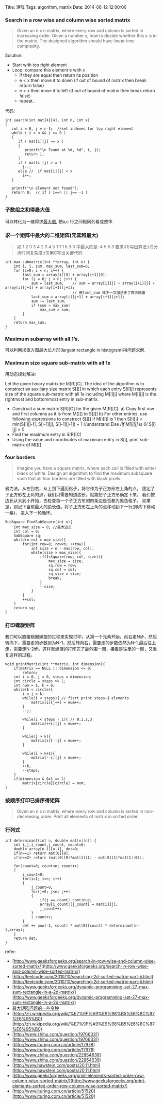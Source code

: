Title: 矩阵
Tags: algorithm, matrix
Date: 2014-06-12 12:00:00

### Search in a row wise and column wise sorted matrix
> Given an n x n matrix, where every row and column is sorted in increasing order. Given a number x, how to decide whether this x is in the matrix. The designed algorithm should have linear time complexity.

Solution:

- Start with top right element
- Loop: compare this element e with x
    - if they are equal then return its position
    - e < x then move it to down (if out of bound of matrix then break return false)
    - e > x then move it to left (if out of bound of matrix then break return false)
    - repeat..

代码:

    int search(int mat[4][4], int n, int x)
    {
       int i = 0, j = n-1;  //set indexes for top right element
       while ( i < n && j >= 0 )
       {
          if ( mat[i][j] == x )
          {
             printf("\n Found at %d, %d", i, j);
             return 1;
          }
          if ( mat[i][j] > x )
            j--;
          else //  if mat[i][j] < x
            i++;
       }
     
       printf("\n Element not found");
       return 0;  // if ( i==n || j== -1 )
    }

### 子数组之和得最大值
可以转化为一维得求[最大值](/posts/adt/array-part-5.html), 把a,c 行之间相同列看成整体.

### 求一个矩阵中最大的二维矩阵(元素和最大)
> 如
1 2 0 3 4
2 3 4 5 1
1 1 5 3 0
中最大的是:
4 5
5 3
要求:(1)写出算法;(2)分析时间复杂度;(3)用C写出关键代码


    int max_submatrix(int **array, int n) {
        int i, j, sum, max_sum, last_sum=0;
        for (i=0; i < n; i++) {
            last_sum = array[i][0] + array[i+1][0];
            for (j = 0; j < n; j++) {
                sum = last_sum;    // sum = array[i][j] + array[i+1][j] + array[i][j+1] + array[i+1][j+1]; 
                                   // 用last_sum 减少一次加法多了两次赋值
                last_sum = array[i][j+1] + array[i+1][j+1];
                sum += last_sum;
                if (sum > max_sum)
                    max_sum = sum;
            } 
        }
        return max_sum;
    }

### Maximum subarray with all 1’s.
可以利用求直方图最大长方形(largest rectangle in histogram)得问题求解.

### Maximum size square sub-matrix with all 1s
用动态规划解决:

Let the given binary matrix be M[R][C]. The idea of the algorithm is to construct an auxiliary size matrix S[][] in which each entry S[i][j] represents size of the square sub-matrix with all 1s including M[i][j] where M[i][j] is the rightmost and bottommost entry in sub-matrix.

- Construct a sum matrix S[R][C] for the given M[R][C].
     a) Copy first row and first columns as it is from M[][] to S[][]
     b) For other entries, use following expressions to construct S[][]
         If M[i][j] is 1 then
            S[i][j] = min(S[i][j-1], S[i-1][j], S[i-1][j-1]) + 1 //understand
         Else /*If M[i][j] is 0*/
            S[i][j] = 0
- Find the maximum entry in S[R][C]
- Using the value and coordinates of maximum entry in S[i], print 
   sub-matrix of M[][]

### four borders
>Imagine you have a square matrix, where each cell is filled with either black or white. Design an algorithm to find the maximum subsquare such that all four borders are filled with black pixels. 

暴力法，从左到右，从上到下遍历格子，将它作为子正方形左上角的点。 固定了子正方形左上角的点，我们只需要知道边长，就能把子正方形确定下来。 我们按边长从大到小开始，去检查每一个子正方形的四条边是否都为黑色格子。 如果是，则记下当前最大的边长值。将子正方形左上角的点移动到下一行(即向下移动一格)， 进入下一轮循环。

    SubSquare FindSubSquare(int n){
        int max_size = 0; //最大边长
        int col = 0;
        SubSquare sq;
        while(n-col > max_size){
            for(int row=0; row<n; ++row){
                int size = n - max(row, col);
                while(size > max_size){
                    if(IsSquare(row, col, size)){
                        max_size = size;
                        sq.row = row;
                        sq.col = col;
                        sq.size = size;
                        break;
                    }
                    --size;
                }
            }
            ++col;
        }
        return sq;
    }


### 打印螺旋矩阵

我们可以直接根据螺旋的过程来实现打印，从第一个元素开始，向右走N步，然后转向下，需要走的步数则为N-1，然后转向右，需要走的步数依然为N-1,最后往上走，需要走N-2步。这样就螺旋的打印完了最外围一圈，接着是往里的一圈，又重复这样的过程。

    void printMatrix(int **matrix, int dimension){
        if(matrix == NULL || dimension <= 0)
            return;
        int i = 0, j = 0, steps = dimension;
        int circle = steps >> 1;
        int num = 1, k = 0;
        while(k < circle){
            i = j = k;
            while(j < steps){ // fisrt print steps-j elements
                matrix[i][j++] = num++;
            }
            --j;

            while(i < steps - 1){ // 0,1,2,3
                matrix[++i][j] = num++;
            }

            while(j > k){
                matrix[i][--j] = num++;
            }

            while(i > k+1){
                matrix[--i][j] = num++;
            }
            ++k;
            --steps;
        }
        if(dimension & 0x1 == 1)
            matrix[circle][circle] = num;
    }

### 按顺序打印已排序得矩阵 
>Given an n x n matrix, where every row and column is sorted in non-decreasing order. Print all elements of matrix in sorted order.


### 行列式

    int determinant(int n, double mat[n][n]) {
        int i,j,i_count,j_count, count=0;
        double array[n-1][n-1], det=0;
        if(n==1) return mat[0][0];
        if(n==2) return (mat[0][0]*mat[1][1] - mat[0][1]*mat[1][0]);

        for(count=0; count<n; count++)
        {
            i_count=0;
            for(i=1; i<n; i++)
            {
                j_count=0;
                for(j=0; j<n; j++)
                {
                    if(j == count) continue;
                    array[i_count][j_count] = mat[i][j];
                    j_count++;
                }
                i_count++;
            }
            det += pow(-1, count) * mat[0][count] * determinant(n-1,array);
        }
        return det;
    }


refer:

- [http://www.geeksforgeeks.org/search-in-row-wise-and-column-wise-sorted-matrix/](http://www.geeksforgeeks.org/search-in-row-wise-and-column-wise-sorted-matrix/)
- [http://leetcode.com/2010/10/searching-2d-sorted-matrix-part-ii.html](http://leetcode.com/2010/10/searching-2d-sorted-matrix-part-ii.html)
- [http://www.geeksforgeeks.org/dynamic-programming-set-27-max-sum-rectangle-in-a-2d-matrix/](http://www.geeksforgeeks.org/dynamic-programming-set-27-max-sum-rectangle-in-a-2d-matrix/)
- [最大矩阵问题的一些变种](http://wansishuang.appspot.com/?p=38002)
- [http://zh.wikipedia.org/wiki/%E7%9F%A9%E9%98%B5%E6%8C%87%E6%95%B0](http://zh.wikipedia.org/wiki/%E7%9F%A9%E9%98%B5%E6%8C%87%E6%95%B0)
- [http://www.zhihu.com/question/19706331](http://www.zhihu.com/question/19706331)
- [http://www.ituring.com.cn/article/17978](http://www.ituring.com.cn/article/17978)
- [http://www.zhihu.com/question/22854639](http://www.zhihu.com/question/22854639)
- [http://www.hawstein.com/posts/20.11.html](http://www.hawstein.com/posts/20.11.html)
- [http://www.geeksforgeeks.org/print-elements-sorted-order-row-column-wise-sorted-matrix/](http://www.geeksforgeeks.org/print-elements-sorted-order-row-column-wise-sorted-matrix/)
- [http://www.ituring.com.cn/article/51520](http://www.ituring.com.cn/article/51520)
